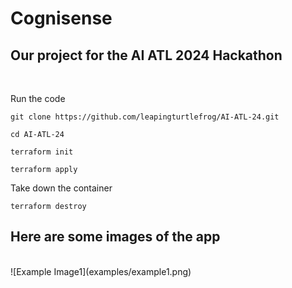# Cognisense
## Our project for the AI ATL 2024 Hackathon

<br />

Run the code

```
git clone https://github.com/leapingturtlefrog/AI-ATL-24.git
```

```
cd AI-ATL-24
```

```
terraform init
```

```
terraform apply
```

Take down the container

```
terraform destroy
```

## Here are some images of the app
<br />
![Example Image1](examples/example1.png)
